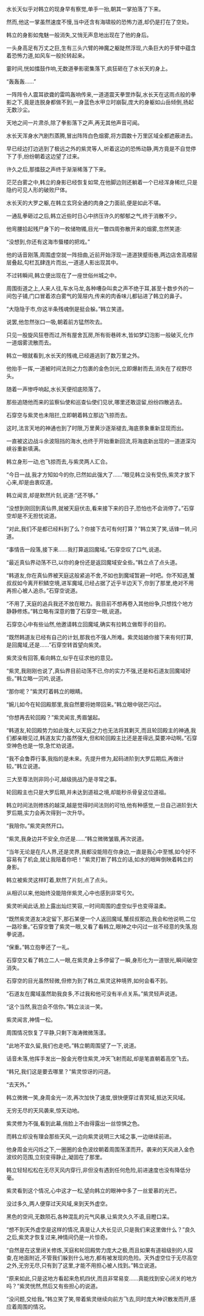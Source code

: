 
水长天似乎对韩立的现身早有察觉,单手一抬,朝其一掌拍落了下来。

然而,他这一掌虽然速度不慢,当中还含有海啸般的恐怖力道,却仍是打在了空处。

韩立的身影如鬼魅一般消失,又悄无声息地出现在了他的身后。

一头身高足有万丈之巨,生有三头六臂的神魔之躯陡然浮现,六条巨大的手臂中蕴含着恐怖力道,如风车一般抡转起来。

霎时间,恍如擂鼓作响,无数道拳影密集落下,疯狂砸在了水长天的身上。

“轰轰轰……”

一阵阵令人震耳欲聋的雷鸣轰响传来,一道道震天拳罡炸裂,水长天在这雨点般的拳影之下,竟是连脱身都做不到,一身蓝色水甲立时崩裂,庞大的身躯如山岳倾倒,扬起无数沙尘。

天地之间一片肃杀,除了拳影落下之声,再无其他声音可闻。

水长天浑身水汽剧烈蒸腾,冒出阵阵白色烟雾,将方圆数十万里区域全都遮蔽进去。

早已经边打边逃到了极远之外的紫灵等人,听着这边的恐怖动静,两方竟是不自觉停下了手,纷纷朝着这边望了过来。

许久之后,那擂鼓之声终于渐渐稀落了下来。

茫茫白雾之中,韩立的身影已经恢复如常,在他脚边则还躺着一个已经浑身稀烂,只是隐约可见人形的破败尸体。

水长天的大罗之躯,在韩立玄窍全通的肉身之力面前,便是如此不堪。

一通乱拳砸过之后,韩立近些时日心中挤压许久的郁郁之气,终于消散不少。

他弯腰拾起残尸身下的一枚储物镯,目光一瞥四周弥散开来的烟雾,忽然笑道:

“没想到,你还有这海市蜃楼的把戏。”

他的话音刚落,周围虚空就一阵扭曲,近前开始浮现一道道狭蹙街巷,两边店舍高楼层层叠起,勾栏瓦肆连片而出,一道道人影出现其中。

不过转瞬间,韩立便出现在了一座世俗州城之中。

周围街道之上,人来人往,车水马龙,各种嘈杂叫卖之声不绝于耳,甚至十数步外的一间包子铺,门口冒着浓白雾气的笼屉内,传来的肉香味儿都钻进了韩立的鼻子。

“大隐隐于市,你这半条残魂倒是挺会躲。”韩立笑道。

说罢,他忽然张口一吸,朝着前方猛然吹去。

只见一股旋风狂卷而过,所有屋舍瓦房,所有街巷砖木,皆如梦幻泡影一般破灭,化作一道烟雾流散而去。

韩立一眼就看到,水长天的残魂,已经遁逃到了数万里之外。

他抬手一挥,一道被时间法则之力包裹的金色剑光,立即爆射而去,消失在了视野尽头。

随着一声惨呼响起,水长天便彻底陨落了。

那些追随他而来的监察仙使和巡查仙使们见状,哪里还敢逗留,纷纷四散逃去。

石穿空与紫灵也未阻拦,立即朝着韩立那边飞掠而去。

这时,法言天地的神通也到了时限,万里黄沙逐渐褪去,海底景象重新显现而出。

一直被这边战斗余波阻挡的海水,也终于开始重新回流,将海底新出现的一道道深沟峡谷重新填满。

韩立身形一动,也飞掠而去,与紫灵两人汇合。

“今日一战,我才方知如今的你,已然如此强大了……”眼见韩立没有受伤,紫灵才放下心来,却是由衷叹道。

韩立闻言,却是默然片刻,说道:“还不够。”

“没想到刚回到真仙界,就被天庭伏击,看来接下来的日子,恐怕也不会消停了。”石穿空却是不无担忧说道。

“对此,我们不是都已经料到了么？你接下去可有何打算？”韩立笑了笑,话锋一转,问道。

“事情告一段落,接下来……我打算返回魔域。”石穿空叹了口气,说道。

“最近真仙界动荡不已,以你的身份还是返回魔域安全些。”韩立点了点头道。

“韩道友,你在真仙界被天庭这般紧追不舍,不如也到魔域暂避一时吧。你不知道,蟹叔叔如今离开积鳞空境,进军魔域,已经占据了近乎半边天下,你到了那里,绝对不用再担心被人追杀。”石穿空说道。

“不用了,天庭的追兵我还不放在眼力。我目前不想再卷入其他纷争,只想找个地方静静修炼。”韩立略有深意的瞥了石穿空一眼,说道。

石穿空心中有些讪然,他邀请韩立回魔域,确实有拉韩立做帮手的目的。

“既然韩道友已经有自己的计划,那我也不强人所难。紫灵姑娘你接下来有何打算,是回魔域,还是……”石穿空转首望向紫灵。

紫灵没有回答,看向韩立,似乎在征求他的意见。

“紫灵,我刚刚也说了,真仙界目前动荡不已,你的实力不强,还是和石道友回魔域好些。”韩立略一沉吟,说道。

“那你呢？”紫灵盯着韩立的眼睛。

“婉儿如今在轮回殿那里,我自然要将她带回来。”韩立眼中锐芒闪过。

“你想再去轮回殿？”紫灵闻言,秀眉皱起。

“韩道友,轮回殿势力如此强大,以天庭之力也无法将其剿灭,而且轮回殿主的神通,我们都亲眼见过,韩道友实力虽然强大,但和轮回殿主比还是差得远,莫要冲动啊。”石穿空神色也是一惊,急忙劝说道。

“我不会鲁莽行事,我指的是未来。先提升修为,起码进阶到大罗后期后,再做计较。”韩立说道。

三大至尊法则非同小可,越级挑战乃是寻常之事。

轮回殿主也只是大罗后期,并未达到道祖之境,却能秒杀骨皇这位道祖。

韩立时间法则修炼的越深,越是觉得时间法则的可怕,他有种感觉,一旦自己进阶到大罗后期,实力会再次得到一次升华。

“我陪你。”紫灵突然开口。

“紫灵,我身边并不安全,你还是……”韩立微微皱眉,再次说道。

“当年无论是在凡人界,还是灵界,我都没能陪在你身边,一直是我心中至憾,如今好不容易有了机会,就让我陪着你吧！”紫灵打断了韩立的话,如水的眼眸倒映着韩立的身影。

韩立被紫灵这样盯着,默然了片刻,点了点头。

从相识以来,他始终没能陪伴紫灵,心中也感到非常亏欠。

紫灵听闻此话,脸上露出灿烂笑容,一时间周围的虚空似乎也变得温柔。

“既然紫灵道友决定留下,那石某便一个人返回魔域,蟹叔叔那边,我会和他说明,二位一路珍重。”石穿空瞥了紫灵一眼,又看了看韩立,眼神之中闪过一丝不经意的失落,抱拳说道。

“保重。”韩立抱拳还了一礼。

石穿空又看了韩立二人一眼,在紫灵身上多停留了一瞬,身形化为一道银光,瞬间破空消失。

石穿空的目光虽然轻微,但修为到了韩立,紫灵这种境界,如何会看不到。

“石道友在魔域虽然助我良多,不过我和他可没有半点关系。”紫灵轻声说道。

“这个当然,我岂会不信你。”韩立淡淡一笑。

紫灵闻言,神情一松。

周围情况恢复了平静,只剩下海涛微微荡漾。

“此地不宜久留,我们也走吧。”韩立朝周围望了一下,说道。

话音未落,他挥手发出一股金光卷住紫灵,冲天飞射而起,却是笔直朝着高空飞去。

“韩兄,我们这是要去哪里？”紫灵惊讶的问道。

“去天外。”

韩立微微一笑,身周金光一浓,再次加快了速度,很快便穿过青冥域,抵达天风域。

无穷无尽的天风袭来,惊天动地。

紫灵修为不强,看到此幕,俏脸上不由得露出一丝惊惧之色。

而韩立却没有理会那些天风,一边向紫灵说明三大域之事,一边继续前进。

他身周金光闪烁之下,一圈圈的金色波纹朝着周围荡漾而开。袭来的天风进入金色波纹的范围,立刻变得静止,凝固在了那里。

韩立轻轻松松在无尽天风内穿行,非但没有遇到任何危险,前进速度也没有降低分毫。

紫灵看到这个情况,心中这才一松,望向韩立的眼神中多了一丝爱慕的光芒。

没过多久,两人便穿过天风域,来到天外虚空。

黑色的空间,无数陨石,各种混乱的元气风暴,让紫灵久久不语,目瞪口呆。

“想不到天外虚空是这样的情况,真是让人大长见识,只是我们来这里做什么？”良久之后,紫灵才恢复过来,神情间仍是一片惊奇。

“自然是在这里闭关修炼,天庭和轮回殿势力庞大之极,而且如果有道祖级别的人探查,在地面附近,不管我们躲到什么地方,都有被发现的危险。天外虚空位于无尽高空之外,无穷无尽,只有到了这里,才能不用担心被人找到。”韩立说道。

“原来如此,只是这地方看起来危机四伏,而且非常易变……真能找到安心闭关的地方吗？”紫灵恍然,然后又有些担心的说道。

“没问题,交给我。”韩立笑了笑,带着紫灵继续向前方飞去,同时庞大神识散发而开,感应着周围的情况。